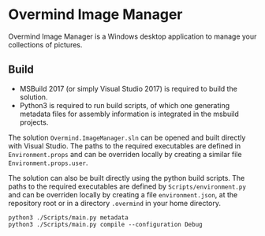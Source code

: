 # Overmind Image Manager

Overmind Image Manager is a Windows desktop application to manage your collections of pictures. 


## Build

- MSBuild 2017 (or simply Visual Studio 2017) is required to build the solution.
- Python3 is required to run build scripts, of which one generating metadata files for assembly information is integrated in the msbuild projects.

The solution `Overmind.ImageManager.sln` can be opened and built directly with Visual Studio. The paths to the required executables are defined in `Environment.props` and can be overriden locally by creating a similar file `Environment.props.user`.

The solution can also be built directly using the python build scripts. The paths to the required executables are defined by `Scripts/environment.py` and can be overriden locally by creating a file `environment.json`, at the repository root or in a directory `.overmind` in your home directory.

```
python3 ./Scripts/main.py metadata
python3 ./Scripts/main.py compile --configuration Debug
```
